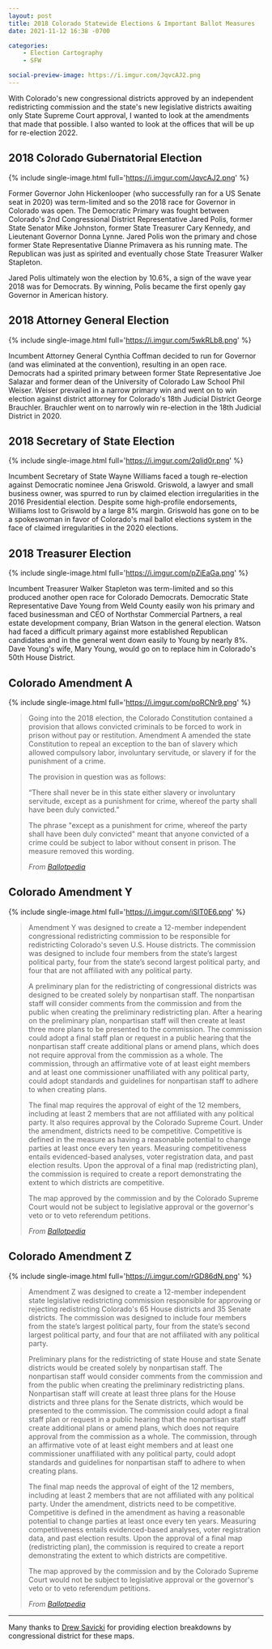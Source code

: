 ```yaml
---
layout: post
title: 2018 Colorado Statewide Elections & Important Ballot Measures
date: 2021-11-12 16:38 -0700

categories:
    - Election Cartography
    - SFW

social-preview-image: https://i.imgur.com/JqvcAJ2.png
---
```


With Colorado's new congressional districts approved by an independent redistricting commission and the state's new legislative districts awaiting only State Supreme Court approval, I wanted to look at the amendments that made that possible. I also wanted to look at the offices that will be up for re-election 2022.



## 2018 Colorado Gubernatorial Election ##
{% include single-image.html
    full='https://i.imgur.com/JqvcAJ2.png'
    %}

Former Governor John Hickenlooper (who successfully ran for a US Senate seat in 2020) was term-limited and so the 2018 race for Governor in Colorado was open. The Democratic Primary was fought between Colorado's 2nd Congressional District Representative Jared Polis, former State Senator Mike Johnston, former State Treasurer Cary Kennedy, and Lieutenant Governor Donna Lynne. Jared Polis won the primary and chose former State Representative Dianne Primavera as his running mate. The Republican was just as spirited and eventually chose State Treasurer Walker Stapleton.

Jared Polis ultimately won the election by 10.6%, a sign of the wave year 2018 was for Democrats. By winning, Polis became the first openly gay Governor in American history.



## 2018 Attorney General Election ##
{% include single-image.html
    full='https://i.imgur.com/5wkRLb8.png'
    %}

Incumbent Attorney General Cynthia Coffman decided to run for Governor (and was eliminated at the convention), resulting in an open race. Democrats had a spirited primary between former State Representative Joe Salazar and former dean of the University of Colorado Law School Phil Weiser. Weiser prevailed in a narrow primary win and went on to win election against district attorney for Colorado's 18th Judicial District George Brauchler. Brauchler went on to narrowly win re-election in the 18th Judicial District in 2020.



## 2018 Secretary of State Election ##
{% include single-image.html
    full='https://i.imgur.com/2qlid0r.png'
    %}

Incumbent Secretary of State Wayne Williams faced a tough re-election against Democratic nominee Jena Griswold. Griswold, a lawyer and small business owner, was spurred to run by claimed election irregularities in the 2016 Presidential election. Despite some high-profile endorsements, Williams lost to Griswold by a large 8% margin. Griswold has gone on to be a spokeswoman in favor of Colorado's mail ballot elections system in the face of claimed irregularities in the 2020 elections.



## 2018 Treasurer Election ##
{% include single-image.html
    full='https://i.imgur.com/pZiEaGa.png'
    %}

Incumbent Treasurer Walker Stapleton was term-limited and so this produced another open race for Colorado Democrats. Democratic State Representative Dave Young from Weld County easily won his primary and faced businessman and CEO of Northstar Commercial Partners, a real estate development company, Brian Watson in the general election. Watson had faced a difficult primary against more established Republican candidates and in the general went down easily to Young by nearly 8%. Dave Young's wife, Mary Young, would go on to replace him in Colorado's 50th House District.



## Colorado Amendment A ##
{% include single-image.html
    full='https://i.imgur.com/poRCNr9.png'
    %}

> Going into the 2018 election, the Colorado Constitution contained a provision that allows convicted criminals to be forced to work in prison without pay or restitution. Amendment A amended the state Constitution to repeal an exception to the ban of slavery which allowed compulsory labor, involuntary servitude, or slavery if for the punishment of a crime.
>
> The provision in question was as follows:
>
> “There shall never be in this state either slavery or involuntary servitude, except as a punishment for crime, whereof the party shall have been duly convicted.”
>
> The phrase "except as a punishment for crime, whereof the party shall have been duly convicted" meant that anyone convicted of a crime could be subject to labor without consent in prison. The measure removed this wording.
> 
> <cite markdown=1>From [Ballotpedia](https://ballotpedia.org/Colorado_Amendment_A,_Removal_of_Exception_to_Slavery_Prohibition_for_Criminals_Amendment_(2018))</cite>



## Colorado Amendment Y ##
{% include single-image.html
    full='https://i.imgur.com/iSlT0E6.png'
    %}

> Amendment Y was designed to create a 12-member independent congressional redistricting commission to be responsible for redistricting Colorado's seven U.S. House districts. The commission was designed to include four members from the state’s largest political party, four from the state’s second largest political party, and four that are not affiliated with any political party.
>
> A preliminary plan for the redistricting of congressional districts was designed to be created solely by nonpartisan staff. The nonpartisan staff will consider comments from the commission and from the public when creating the preliminary redistricting plan. After a hearing on the preliminary plan, nonpartisan staff will then create at least three more plans to be presented to the commission. The commission could adopt a final staff plan or request in a public hearing that the nonpartisan staff create additional plans or amend plans, which does not require approval from the commission as a whole. The commission, through an affirmative vote of at least eight members and at least one commissioner unaffiliated with any political party, could adopt standards and guidelines for nonpartisan staff to adhere to when creating plans.
>
> The final map requires the approval of eight of the 12 members, including at least 2 members that are not affiliated with any political party. It also requires approval by the Colorado Supreme Court. Under the amendment, districts need to be competitive. Competitive is defined in the measure as having a reasonable potential to change parties at least once every ten years. Measuring competitiveness entails evidenced-based analyses, voter registration data, and past election results. Upon the approval of a final map (redistricting plan), the commission is required to create a report demonstrating the extent to which districts are competitive.
>
> The map approved by the commission and by the Colorado Supreme Court would not be subject to legislative approval or the governor's veto or to veto referendum petitions.
>
> <cite markdown=1>From [Ballotpedia](https://ballotpedia.org/Colorado_Amendment_Y,_Independent_Commission_for_Congressional_Redistricting_Amendment_(2018))</cite>



## Colorado Amendment Z ##
{% include single-image.html
    full='https://i.imgur.com/rGD86dN.png'
    %}

> Amendment Z was designed to create a 12-member independent state legislative redistricting commission responsible for approving or rejecting redistricting Colorado's 65 House districts and 35 Senate districts. The commission was designed to include four members from the state’s largest political party, four from the state’s second largest political party, and four that are not affiliated with any political party.
>
> Preliminary plans for the redistricting of state House and state Senate districts would be created solely by nonpartisan staff. The nonpartisan staff would consider comments from the commission and from the public when creating the preliminary redistricting plans. Nonpartisan staff will create at least three plans for the House districts and three plans for the Senate districts, which would be presented to the commission. The commission could adopt a final staff plan or request in a public hearing that the nonpartisan staff create additional plans or amend plans, which does not require approval from the commission as a whole. The commission, through an affirmative vote of at least eight members and at least one commissioner unaffiliated with any political party, could adopt standards and guidelines for nonpartisan staff to adhere to when creating plans.
>
> The final map needs the approval of eight of the 12 members, including at least 2 members that are not affiliated with any political party. Under the amendment, districts need to be competitive. Competitive is defined in the amendment as having a reasonable potential to change parties at least once every ten years. Measuring competitiveness entails evidenced-based analyses, voter registration data, and past election results. Upon the approval of a final map (redistricting plan), the commission is required to create a report demonstrating the extent to which districts are competitive.
>
> The map approved by the commission and by the Colorado Supreme Court would not be subject to legislative approval or the governor's veto or to veto referendum petitions.
>
> <cite markdown=1>From [Ballotpedia](https://ballotpedia.org/Colorado_Amendment_Z,_Independent_Commission_for_State_Legislative_Redistricting_Amendment_(2018))</cite>



---

Many thanks to [Drew Savicki](https://www.twitter.com/DrewSav) for providing election breakdowns by congressional district for these maps.

